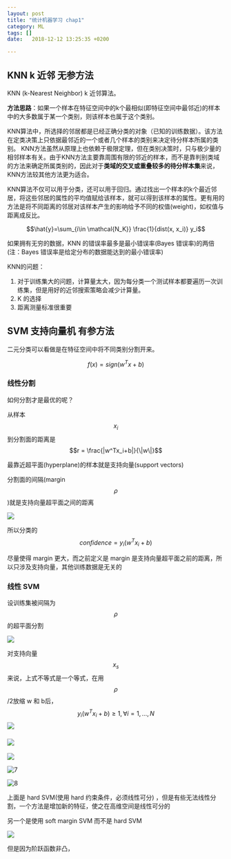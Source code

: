 ```yaml
---
layout: post
title: "统计机器学习 chap1"
category: ML
tags: []
date:   2018-12-12 13:25:35 +0200

---
```


## KNN k 近邻 无参方法

KNN (k-Nearest Neighbor) k 近邻算法。

**方法思路**：如果一个样本在特征空间中的k个最相似(即特征空间中最邻近)的样本中的大多数属于某一个类别，则该样本也属于这个类别。

KNN算法中，所选择的邻居都是已经正确分类的对象（已知的训练数据）。该方法在定类决策上只依据最邻近的一个或者几个样本的类别来决定待分样本所属的类别。 KNN方法虽然从原理上也依赖于极限定理，但在类别决策时，只与极少量的相邻样本有关。由于KNN方法主要靠周围有限的邻近的样本，而不是靠判别类域的方法来确定所属类别的，因此对于**类域的交叉或重叠较多的待分样本集**来说，KNN方法较其他方法更为适合。

KNN算法不仅可以用于分类，还可以用于回归。通过找出一个样本的k个最近邻居，将这些邻居的属性的平均值赋给该样本，就可以得到该样本的属性。更有用的方法是将不同距离的邻居对该样本产生的影响给予不同的权值(weight)，如权值与距离成反比。

$$\hat{y}=\sum_{i\in \mathcal{N_K}} \frac{1}{dist(x, x_i)} y_i$$

如果拥有无穷的数据，KNN 的错误率最多是最小错误率(Bayes 错误率)的两倍 (注：Bayes 错误率是给定分布的数据能达到的最小错误率)

KNN的问题：

1. 对于训练集大的问题，计算量太大，因为每分类一个测试样本都要遍历一次训练集，但是用好的近邻搜索策略会减少计算量。
2. K 的选择
3. 距离测量标准很重要



## SVM 支持向量机 有参方法

二元分类可以看做是在特征空间中将不同类别分割开来。

$$f(x) = sign(w^Tx+b)$$

### 线性分割

如何分割才是最优的呢？

从样本 $$x_i$$到分割面的距离是$$r = \frac{|w^Tx_i+b|}{\|w\|}$$ 

最靠近超平面(hyperplane)的样本就是支持向量(support vectors)

分割面的间隔(margin $$\rho$$)就是支持向量超平面之间的距离

![](/Users/chenlu/strongman1995.github.io/assets/images/2018-03-10-chap1/1.png)

所以分类的 $$confidence=y_i(w^Tx_i+b)$$

尽量使得 margin 更大，而之前定义是 margin 是支持向量超平面之前的距离，所以只涉及支持向量，其他训练数据是无关的

### 线性 SVM

设训练集被间隔为$$\rho$$ 的超平面分割

![](/Users/chenlu/strongman1995.github.io/assets/images/2018-03-10-chap1/2.png)

对支持向量$$x_s$$来说，上式不等式是一个等式，在用$$\rho$$/2放缩 w 和 b后，$$y_i(w^Tx_i+b) \geq 1, \forall i=1, …, N$$ ![](/Users/chenlu/strongman1995.github.io/assets/images/2018-03-10-chap1/3.png)

### ![](/Users/chenlu/strongman1995.github.io/assets/images/2018-03-10-chap1/5.png)

![](/Users/chenlu/strongman1995.github.io/assets/images/2018-03-10-chap1/6.png)

![7](/Users/chenlu/strongman1995.github.io/assets/images/2018-03-10-chap1/7.png)

![8](/Users/chenlu/strongman1995.github.io/assets/images/2018-03-10-chap1/8.png)

上面是 hard SVM(使用 hard 约束条件，必须线性可分) ，但是有些无法线性分割，一个方法是增加新的特征，使之在高维空间是线性可分的

另一个是使用 soft margin SVM 而不是 hard SVM

![](/Users/chenlu/strongman1995.github.io/assets/images/2018-03-10-chap1/9.png)

但是因为阶跃函数非凸，